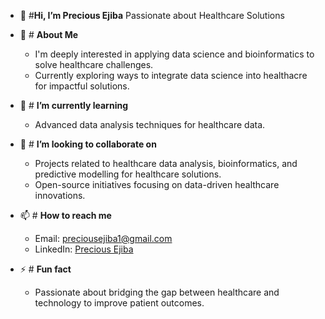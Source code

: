- 👋 #**Hi, I’m Precious Ejiba**
    Passionate about Healthcare Solutions
  
- 👀 # **About Me**
  
  - I'm deeply interested in applying data science and bioinformatics to solve healthcare challenges.
  - Currently exploring ways to integrate data science into healthacre for impactful solutions.
    
- 🌱 # **I’m currently learning**
  
  - Advanced data analysis techniques for healthcare data.
    
- 💞️ # **I’m looking to collaborate on**
  
  - Projects related to healthcare data analysis, bioinformatics, and predictive modelling for healthcare solutions.
  - Open-source initiatives focusing on data-driven healthcare innovations.
    
- 📫 # **How to reach me**
  
  - Email: preciousejiba1@gmail.com
  - LinkedIn: [Precious Ejiba](https://www.linkedin.com/in/precious-ejiba/)
      
- ⚡ # **Fun fact**
  
  - Passionate about bridging the gap between healthcare and technology to improve patient outcomes.

<!---
Preciousejiba/Preciousejiba is a ✨ special ✨ repository because its `README.md` (this file) appears on your GitHub profile.
You can click the Preview link to take a look at your changes.
--->
